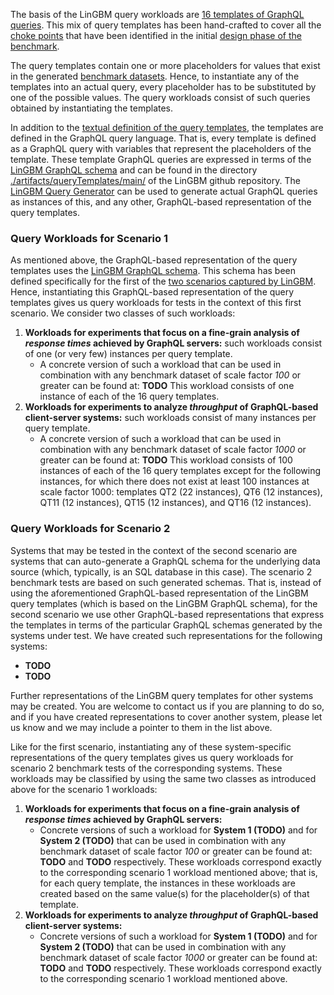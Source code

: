 The basis of the LinGBM query workloads are [16 templates of GraphQL queries](Query-Templates-of-the-Benchmark). This mix of query templates has been hand-crafted to cover all the [choke points](Choke-Points) that have been identified in the initial [design phase of the benchmark](Introduction-to-the-LinGBM-Project#methodology).

The query templates contain one or more placeholders for values that exist in the generated [benchmark datasets](Datasets). Hence, to instantiate any of the templates into an actual query, every placeholder has to be substituted by one of the possible values. The query workloads consist of such queries obtained by instantiating the templates.

In addition to the [textual definition of the query templates](Query-Templates-of-the-Benchmark), the templates are defined in the GraphQL query language. That is, every template is defined as a GraphQL query with variables that represent the placeholders of the template. These template GraphQL queries are expressed in terms of the [LinGBM GraphQL schema](LinGBM-GraphQL-Schema) and can be found in the directory [./artifacts/queryTemplates/main/](https://github.com/LiUGraphQL/LinGBM/tree/master/artifacts/queryTemplates/main) of the LinGBM github repository. The [LinGBM Query Generator](https://github.com/LiUGraphQL/LinGBM/tree/master/tools/querygen) can be used to generate actual GraphQL queries as instances of this, and any other, GraphQL-based representation of the query templates.

### Query Workloads for Scenario 1
As mentioned above, the GraphQL-based representation of the query templates uses the [LinGBM GraphQL schema](LinGBM-GraphQL-Schema). This schema has been defined specifically for the first of the [two scenarios captured by LinGBM](Introduction-to-the-LinGBM-Project#scenarios). Hence, instantiating this GraphQL-based representation of the query templates gives us query workloads for tests in the context of this first scenario. We consider two classes of such workloads:
1. **Workloads for experiments that focus on a fine-grain analysis of _response times_ achieved by GraphQL servers:** such workloads consist of one (or very few) instances per query template.
	* A concrete version of such a workload that can be used in combination with any benchmark dataset of scale factor _100_ or greater can be found at: **TODO**  This workload consists of one instance of each of the 16 query templates.
2. **Workloads for experiments to analyze _throughput_ of GraphQL-based client-server systems:** such workloads consist of many instances per query template.
	* A concrete version of such a workload that can be used in combination with any benchmark dataset of scale factor _1000_ or greater can be found at: **TODO**  This workload consists of 100 instances of each of the 16 query templates except for the following instances, for which there does not exist at least 100 instances at scale factor 1000: templates QT2 (22 instances), QT6 (12 instances), QT11 (12 instances), QT15 (12 instances), and QT16 (12 instances).


### Query Workloads for Scenario 2
Systems that may be tested in the context of the second scenario are systems that can auto-generate a GraphQL schema for the underlying data source (which, typically, is an SQL database in this case). The scenario 2 benchmark tests are based on such generated schemas. That is, instead of using the aforementioned GraphQL-based representation of the LinGBM query templates (which is based on the LinGBM GraphQL schema), for the second scenario we use other GraphQL-based representations that express the templates in terms of the particular GraphQL schemas generated by the systems under test. We have created such representations for the following systems:
* **TODO**
* **TODO**

Further representations of the LinGBM query templates for other systems may be created. You are welcome to contact us if you are planning to do so, and if you have created representations to cover another system, please let us know and we may include a pointer to them in the list above.  

Like for the first scenario, instantiating any of these system-specific representations of the query templates gives us query workloads for scenario 2 benchmark tests of the corresponding systems. These workloads may be classified by using the same two classes as introduced above for the scenario 1 workloads:
1. **Workloads for experiments that focus on a fine-grain analysis of _response times_ achieved by GraphQL servers:**
	* Concrete versions of such a workload for **System 1 (TODO)** and for **System 2 (TODO)** that can be used in combination with any benchmark dataset of scale factor _100_ or greater can be found at: **TODO** and **TODO** respectively. These workloads correspond exactly to the corresponding scenario 1 workload mentioned above; that is, for each query template, the instances in these workloads are created based on the same value(s) for the placeholder(s) of that template.
2. **Workloads for experiments to analyze _throughput_ of GraphQL-based client-server systems:**
	* Concrete versions of such a workload for **System 1 (TODO)** and for **System 2 (TODO)** that can be used in combination with any benchmark dataset of scale factor _1000_ or greater can be found at: **TODO** and **TODO** respectively. These workloads correspond exactly to the corresponding scenario 1 workload mentioned above.
